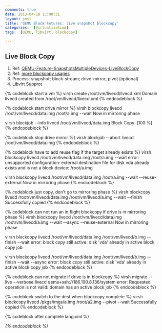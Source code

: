```yaml
---
comments: true
date: 2013-04-19 15:00:31
layout: post
title: 'QEMU Block Fetures: live snapshot blockcopy'
categories:  [Virtualization]
tags:  [QEMU, libvirt, blockcopy]

---
```


## Live Block Copy

1. Ref: [QEMU-Feature-SnapshotsMultipleDevices-LiveBlockCopy](http://wiki.qemu.org/Features/SnapshotsMultipleDevices#Application_to_live_block_copy)
2. Ref: [more blockcopy usages](https://bugzilla.redhat.com/show_bug.cgi?id=888426)
3. Process: snapshot; block-stream; drive-mirror; pivot (optional)
4. Libvirt Supprot
<!-- more -->

{% codeblock start a vm %}
virsh create /root/vm/livecd/livecd.xml 
Domain livecd created from /root/vm/livecd/livecd.xml
{% endcodeblock %}

{% codeblock start drive mirror %}
virsh blockcopy livecd /root/vm/livecd/data.img /root/a.img --wait 
Now in mirroring phase

virsh blockjob --info livecd /root/vm/livecd/data.img 
Block Copy: [100 %]
{% endcodeblock %}

{% codeblock stop drive mirror %}
virsh blockjob --abort livecd /root/vm/livecd/data.img
{% endcodeblock %}

{% codeblock have to add reuse flag if the target already exists %}
virsh blockcopy livecd /root/vm/livecd/data.img /root/a.img --wait
error: unsupported configuration: external destination file for disk vda already exists and is not a block device: /root/a.img

virsh blockcopy livecd /root/vm/livecd/data.img /root/a.img --wait --reuse-external
Now in mirroring phase
{% endcodeblock %}

{% codeblock just copy, don't go to mirroring phase %}
virsh blockcopy livecd /root/vm/livecd/data.img /root/vm/livecd/a.img --wait --finish
Successfully copied
{% endcodeblock %}

{% codeblock can not run an in flight blockcopy if drive is in mirroring phase %}
virsh blockcopy livecd /root/vm/livecd/data.img /root/vm/livecd/a.img --wait --async --reuse-external
Now in mirroring phase

virsh blockcopy livecd /root/vm/livecd/data.img /root/vm/livecd/b.img --finish --wait
error: block copy still active: disk 'vda' already in active block copy job

virsh blockcopy livecd /root/vm/livecd/data.img /root/vm/livecd/b.img --finish --wait --async
error: block copy still active: disk 'vda' already in active block copy job
{% endcodeblock %}

{% codeblock can not migrate if drive is in blockcopy %}
virsh migrate --live --verbose livecd qemu+ssh://186.100.8.136/system
error: Requested operation is not valid: domain has an active block job
{% endcodeblock %}

{% codeblock switch to the dest when blockcopy complete %}
virsh blockcopy livecd /pkgs/imgs/a.img /root/a2.img --pivot --wait
Successfully copied
{% endcodeblock %}

{% codeblock after complete lang:xml %}
<disk type='file' device='disk'>
    <driver name='qemu' type='raw' cache='none'/>
    <source file='/root/a2.img'/>
    <target dev='vda' bus='virtio'/>
    <alias name='virtio-disk0'/>
    <address type='pci' domain='0x0000' bus='0x00' slot='0x04' function='0x0'/>
</disk>
{% endcodeblock %}

